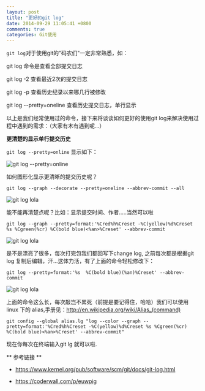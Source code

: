 ```yaml
---
layout: post
title: "更好的git log"
date: 2014-09-29 11:05:41 +0800
comments: true
categories: Git使用
---
```

`git log`对于使用git的"码农们"一定非常熟悉，如：

 git log  命令是查看全部提交日志

 git log -2  查看最近2次的提交日志

 git log -p  查看历史纪录以来哪几行被修改

 git log --pretty=oneline 查看历史提交日志，单行显示


以上是我们经常使用过的命令，接下来将谈谈如何更好的使用git log来解决使用过程中遇到的需求：（大家有木有遇到呢...）

**更清楚的显示单行提交历史**

`git log --pretty=online` 显示如下：

![git log --pretty=online](http://strivingboy.github.com/images/2014-09-29-oneline.png)

如何图形化显示更清晰的提交历史呢？

`git log --graph --decorate --pretty=oneline --abbrev-commit --all`

![git log lola](http://strivingboy.github.com/images/2014-09-29-lola.png)

能不能再清楚点呢？比如：显示提交时间、作者.....当然可以啦

`git log --graph --pretty=format:'%Cred%h%Creset -%C(yellow)%d%Creset %s %Cgreen(%cr) %C(bold blue)<%an>%Creset' --abbrev-commit`

![git log lola](http://strivingboy.github.com/images/2014-09-29-lg.png)

是不是漂亮了很多，每次打完包我们都回写下change log, 之前每次都是根据git log 复制后编辑，汗...这体力活，有了上面的命令轻松修改下：

`git log --pretty=format:'%s  %C(bold blue)(%an)%Creset' --abbrev-commit`

![git log lola](http://strivingboy.github.com/images/2014-09-29-changelog.png)

上面的命令这么长，每次敲岂不累死（前提是要记得住，哈哈）我们可以使用linux 下的 alias,手册见：<u>http://en.wikipedia.org/wiki/Alias_(command) </u>

`git config --global alias.lg "log --color --graph --pretty=format:'%Cred%h%Creset -%C(yellow)%d%Creset %s %Cgreen(%cr) %C(bold blue)<%an>%Creset' --abbrev-commit"`

现在你每次在终端输入git lg 就可以啦.


** 参考链接 ** 

- <u>https://www.kernel.org/pub/software/scm/git/docs/git-log.html </u>

- <u>https://coderwall.com/p/euwpig </u>

